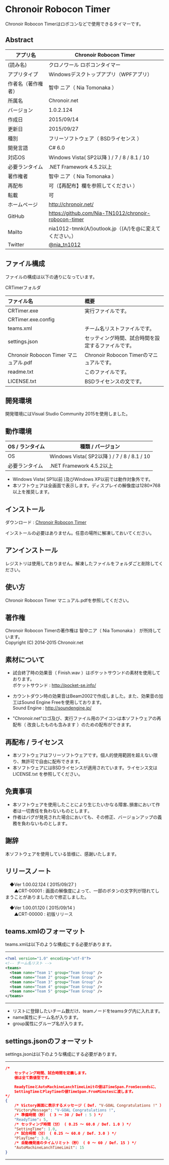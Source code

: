 # Chronoir Robocon Timer
Chronoir Robocon Timerはロボコンなどで使用できるタイマーです。

## Abstract
|アプリ名|Chronoir Robocon Timer|
|---|---|
|(読み名)|クロノワール ロボコンタイマー|
|アプリタイプ|Windowsデスクトップアプリ（WPFアプリ）|
|作者名（著作権者）|智中 ニア（ Nia Tomonaka ）|
|所属名|Chronoir.net|
|バージョン|1.0.2.124|
|作成日|2015/09/14|
|更新日|2015/09/27|
|種別|フリーソフトウェア（ BSDライセンス ）|
|開発言語|C# 6.0|
|対応OS|Windows Vista( SP2以降 ) / 7 / 8 / 8.1 / 10|
|必要ランタイム|.NET Framework 4.5.2以上|
|著作権者|智中 ニア（ Nia Tomonaka ）|
|再配布|可（【再配布】欄を参照してください ）|
|転載|可|
|ホームページ|http://chronoir.net/|
|GitHub|https://github.com/Nia-TN1012/chronoir-robocon-timer
|Mailto|nia1012-tmnk(A/)outlook.jp（(A/)を@に変えてください。）
|Twitter|[@nia_tn1012](https://twitter.com/nia_tn1012)|

## ファイル構成
ファイルの構成は以下の通りになっています。

CRTimerフォルダ

|ファイル名|概要|
|:---|:---|
|CRTimer.exe|実行ファイルです。|
|CRTimer.exe.config||
|teams.xml|チーム名リストファイルです。|
|settings.json|セッティング時間、試合時間を設定するファイルです。|
|Chronoir Robocon Timer マニュアル.pdf|Chronoir Robocon Timerのマニュアルです。|
|readme.txt|このファイルです。|
|LICENSE.txt|BSDライセンスの文です。|

## 開発環境
開発環境にはVisual Studio Community 2015を使用しました。

## 動作環境
|OS / ランタイム|種類 / バージョン|
|---|---|
|OS|Windows Vista( SP2以降 ) / 7 / 8 / 8.1 / 10|
|必要ランタイム|.NET Framework 4.5.2以上|

* Windows Vista( SP1以前 )及びWindows XP以前では動作対象外です。
* 本ソフトウェアは全画面で表示します。ディスプレイの解像度は1280×768以上を推奨します。

## インストール
ダウンロード : [Chronoir Robocon Timer](https://github.com/Nia-TN1012/chronoir-robocon-timer/blob/master/Apps/Chronoir%20Robocon%20Timer.zip?raw=true)

インストールの必要はありません。任意の場所に解凍しておいてください。

## アンインストール
レジストリは使用しておりません。解凍したファイルをフォルダごと削除してください。

## 使い方
Chronoir Robocon Timer マニュアル.pdfを参照してください。

## 著作権
Chronoir Robocon Timerの著作権は 智中ニア（ Nia Tomonaka ） が所持しています。  
Copyright (C) 2014-2015 Chronoir.net

## 素材について
* 試合終了時の効果音（ Finish.wav ）はポケットサウンドの素材を使用しております。  
ポケットサウンド : http://pocket-se.info/

* カウントダウン時の効果音はBeam2002で作成しました。また、効果音の加工はSound Engine Freeを使用しております。  
Sound Engine : http://soundengine.jp/

* "Chronoir.net"ロゴ及び、実行ファイル用のアイコンは本ソフトウェアの再配布（ 改良したものも含みます ）のための配布ができます。

## 再配布 / ライセンス
* 本ソフトウェアはフリーソフトウェアです。個人的使用範囲を超えない限り、無許可で自由に配布できます。
* 本ソフトウェアにはBSDライセンスが適用されています。ライセンス文は LICENSE.txt を参照してください。

## 免責事項
* 本ソフトウェアを使用したことにより生じたいかなる障害､損害において作者は一切責任を負わないものとします｡
* 作者はバグが発見された場合においても、その修正、バージョンアップの義務を負わないものとします｡

## 

## 謝辞
本ソフトウェアを使用している皆様に、感謝いたします。

## リリースノート

　◆Ver 1.00.02.124 ( 2015/09/27 )  
　　▲CRT-00001 : 画面の解像度によって、一部のボタンの文字列が隠れてしまうことがありましたので修正しました。

　◆Ver 1.00.01.120 ( 2015/09/14 )  
　　▲CRT-00000 : 初版リリース

## teams.xmlのフォーマット
teams.xmlは以下のような構成にする必要があります。

---

```xml:team.xml
<?xml version="1.0" encoding="utf-8"?>
<!-- チーム名リスト -->
<teams>
  <team name="Team 1" group="Team Group" />
  <team name="Team 2" group="Team Group" />
  <team name="Team 3" group="Team Group" />
  <team name="Team 4" group="Team Group" />
  <team name="Team 5" group="Team Group" />
</teams>
```

---

* リストに登録したいチーム数だけ、teamノードをteamsタグ内に入れます。
* name属性にチーム名が入ります。
* group属性にグループ名が入ります。

## settings.jsonのフォーマット

settings.jsonは以下のような構成にする必要があります。

------------------------------------------------

```json:settings.json
/* 
    セッティング時間、試合時間を定義します。 
    値は全て数値型です。

	ReadyTimeとAutoMachineLanchTimeLimitの値はTimeSpan.FromSecondsに、
	SettingTimeとPlayTimeの値TimeSpan.FromMinutesに渡します。
*/
{
    /* Victory画面に表示するメッセージ（ Def. "V-GOAL Congratulations !" ） */
    "VictoryMessage": "V-GOAL Congratulations !",
    /* 準備時間（秒） ( 3 ～ 30 / Def : 5 ) */
    "ReadyTime": 5,
    /* セッティング時間（分） ( 0.25 ～ 60.0 / Def. 1.0 ) */
    "SettingTime": 1.0,
    /* 試合時間（分） ( 0.25 ～ 60.0 / Def. 3.0 ) */
    "PlayTime": 3.0,
    /* 自動機発進のタイムリミット（秒） ( 0 ～ 60 / Def. 15 ) */
    "AutoMachineLanchTimeLimit": 15
}
```

---
